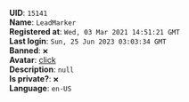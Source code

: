 **UID**: `15141`  
**Name**: `LeadMarker`  
**Registered at**: `Wed, 03 Mar 2021 14:51:21 GMT`  
**Last login**: `Sun, 25 Jun 2023 03:03:34 GMT`  
**Banned**: `❌`  
**Avatar**: [click](/avatars/a652258d-b66e-4404-ba49-4a79acd44e7c.png)  
**Description**: ```null```  
**Is private?**: `❌`  
**Language**: `en-US`